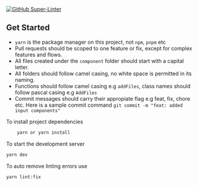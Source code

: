 [![GitHub Super-Linter](https://github.com/just-midemichael/admin-dashboard/actions/workflows/linter.yml/badge.svg)](https://github.com/marketplace/actions/super-linter)

## Get Started

- `yarn` is the package manager on this project, not `npm`, `pnpm` etc
- Pull requests should be scoped to one feature or fix, except for complex features and flows.
- All files created under the `component` folder should start with a capital letter.
- All folders should follow camel casing, no white space is permitted in its naming.
- Functions should follow camel casing e.g `addFiles`, class names should follow pascal casing e.g `AddFiles`
- Commit messages should carry their appropiate flag e.g feat, fix, chore etc. Here is a sample commit command `git commit -m "feat: added input components"`


To install project dependencies

```bash
    yarn or yarn install
```
To start the development server

```bash
yarn dev
```

To auto remove linting errors use

```bash
yarn lint:fix
```